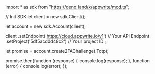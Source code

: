 import * as sdk from "https://deno.land/x/appwrite/mod.ts";

// Init SDK
let client = new sdk.Client();

let account = new sdk.Account(client);

client
    .setEndpoint('https://cloud.appwrite.io/v1') // Your API Endpoint
    .setProject('5df5acd0d48c2') // Your project ID
;


let promise = account.create2FAChallenge(.Totp);

promise.then(function (response) {
    console.log(response);
}, function (error) {
    console.log(error);
});